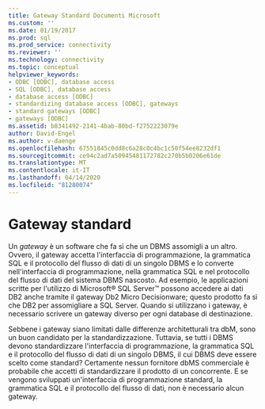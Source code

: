 ```yaml
---
title: Gateway Standard Documenti Microsoft
ms.custom: ''
ms.date: 01/19/2017
ms.prod: sql
ms.prod_service: connectivity
ms.reviewer: ''
ms.technology: connectivity
ms.topic: conceptual
helpviewer_keywords:
- ODBC [ODBC], database access
- SQL [ODBC], database access
- database access [ODBC]
- standardizing database access [ODBC], gateways
- standard gateways [ODBC]
- gateways [ODBC]
ms.assetid: b8341492-2141-4bab-80bd-f2752223079e
author: David-Engel
ms.author: v-daenge
ms.openlocfilehash: 67551845c0dd8c6a28c0c4bc1c50f54ee8232df1
ms.sourcegitcommit: ce94c2ad7a50945481172782c270b5b0206e61de
ms.translationtype: MT
ms.contentlocale: it-IT
ms.lasthandoff: 04/14/2020
ms.locfileid: "81280074"
---
```

# <a name="standard-gateway"></a>Gateway standard
Un *gateway* è un software che fa sì che un DBMS assomigli a un altro. Ovvero, il gateway accetta l'interfaccia di programmazione, la grammatica SQL e il protocollo del flusso di dati di un singolo DBMS e lo converte nell'interfaccia di programmazione, nella grammatica SQL e nel protocollo del flusso di dati del sistema DBMS nascosto. Ad esempio, le applicazioni scritte per l'utilizzo di Microsoft® SQL Server™ possono accedere ai dati DB2 anche tramite il gateway Db2 Micro Decisionware; questo prodotto fa sì che DB2 per assomigliare a SQL Server. Quando si utilizzano i gateway, è necessario scrivere un gateway diverso per ogni database di destinazione.  
  
 Sebbene i gateway siano limitati dalle differenze architetturali tra dbM, sono un buon candidato per la standardizzazione. Tuttavia, se tutti i DBMS devono standardizzare l'interfaccia di programmazione, la grammatica SQL e il protocollo del flusso di dati di un singolo DBMS, il cui DBMS deve essere scelto come standard? Certamente nessun fornitore dbMS commerciale è probabile che accetti di standardizzare il prodotto di un concorrente. E se vengono sviluppati un'interfaccia di programmazione standard, la grammatica SQL e il protocollo del flusso di dati, non è necessario alcun gateway.

